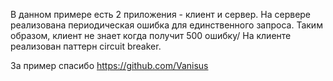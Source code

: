 В данном примере есть 2 приложения - клиент и сервер. 
На сервере реализована периодическая ошибка для единственного запроса. Таким образом, клиент не знает когда получит 500 ошибку/
На клиенте реализован паттерн circuit breaker.

За пример спасибо https://github.com/Vanisus
